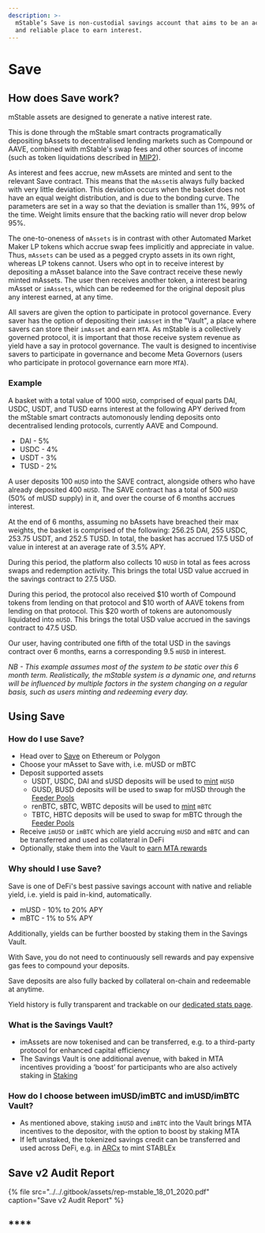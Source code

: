 ```yaml
---
description: >-
  mStable’s Save is non-custodial savings account that aims to be an accessible
  and reliable place to earn interest.
---
```


# Save

## **How does Save work?**

mStable assets are designed to generate a native interest rate. 

This is done through the mStable smart contracts programatically depositing bAssets to decentralised lending markets such as Compound or AAVE, combined with mStable's swap fees and other sources of income \(such as token liquidations described in [MIP2](https://mips.mstable.org/MIPS/mip-2.html)\).

As interest and fees accrue, new mAssets are minted and sent to the relevant Save contract. This means that the `mAsset`is always fully backed with very little deviation. This deviation occurs when the basket does not have an equal weight distribution, and is due to the bonding curve. The parameters are set in a way so that the deviation is smaller than 1%, 99% of the time. Weight limits ensure that the backing ratio will never drop below 95%.

The one-to-oneness of `mAssets` is in contrast with other Automated Market Maker LP tokens which accrue swap fees implicitly and appreciate in value. Thus, `mAssets` can be used as a pegged crypto assets in its own right, whereas LP tokens cannot. Users who opt in to receive interest by depositing a mAsset balance into the Save contract receive these newly minted mAssets. The user then receives another token, a interest bearing mAsset or `imAssets`, which can be redeemed for the original deposit plus any interest earned, at any time.

All savers are given the option to participate in protocol governance. Every saver has the option of depositing their `imAsset` in the "Vault", a place where savers can store their `imAsset` and earn `MTA`. As mStable is a collectively governed protocol, it is important that those receive system revenue as yield have a say in protocol governance. The vault is designed to incentivise savers to participate in governance and become Meta Governors \(users who participate in protocol governance earn more `MTA`\).

### **Example**

A basket with a total value of 1000 `mUSD`, comprised of equal parts DAI, USDC, USDT, and TUSD earns interest at the following APY derived from the mStable smart contracts automonously lending deposits onto decentralised lending protocols, currently AAVE and Compound.

* DAI - 5%
* USDC - 4%
* USDT - 3%
* TUSD - 2%

A user deposits 100 `mUSD` into the SAVE contract, alongside others who have already deposited 400 `mUSD`. The SAVE contract has a total of 500 `mUSD` \(50% of mUSD supply\) in it, and over the course of 6 months accrues interest.

At the end of 6 months, assuming no bAssets have breached their max weights, the basket is comprised of the following: 256.25 DAI, 255 USDC, 253.75 USDT, and 252.5 TUSD. In total, the basket has accrued 17.5 USD of value in interest at an average rate of 3.5% APY.

During this period, the platform also collects 10 `mUSD` in total as fees across swaps and redemption activity. This brings the total USD value accrued in the savings contract to 27.5 USD.

During this period, the protocol also received $10 worth of Compound tokens from lending on that protocol and $10 worth of AAVE tokens from lending on that protocol. This $20 worth of tokens are autonomously liquidated into `mUSD`. This brings the total USD value accrued in the savings contract to 47.5 USD.

Our user, having contributed one fifth of the total USD in the savings contract over 6 months, earns a corresponding 9.5 `mUSD` in interest.

_NB - This example assumes most of the system to be static over this 6 month term. Realistically, the mStable system is a dynamic one, and returns will be influenced by multiple factors in the system changing on a regular basis, such as users minting and redeeming every day._

## Using Save

### How do I use Save?

* Head over to [Save](https://app.mstable.org/#/musd/save) on Ethereum or Polygon
* Choose your mAsset to Save with, i.e. mUSD or mBTC
* Deposit supported assets
  * USDT, USDC, DAI and sUSD deposits will be used to [mint](https://app.gitbook.com/@mstable/s/mstable/~/drafts/-M_RReTmS-qBH2cBBO6m/mstable-assets/massets/minting-and-redemption) `mUSD`
  * GUSD, BUSD deposits will be used to swap for mUSD through the [Feeder Pools](https://app.gitbook.com/@mstable/s/mstable/~/drafts/-M_RReTmS-qBH2cBBO6m/mstable-assets/massets/pools)
  * renBTC, sBTC, WBTC deposits will be used to [mint](https://app.gitbook.com/@mstable/s/mstable/~/drafts/-M_RReTmS-qBH2cBBO6m/mstable-assets/massets/minting-and-redemption) `mBTC`
  * TBTC, HBTC deposits will be used to swap for mBTC through the [Feeder Pools](https://app.gitbook.com/@mstable/s/mstable/~/drafts/-M_RReTmS-qBH2cBBO6m/mstable-assets/massets/pools)
* Receive `imUSD` or `imBTC` which are yield accruing `mUSD` and `mBTC` and can be transferred and used as collateral in DeFi
* Optionally, stake them into the Vault to [earn MTA rewards](https://app.gitbook.com/@mstable/s/mstable/~/drafts/-M_RReTmS-qBH2cBBO6m/mstable-assets/functions)

### Why should I use Save?

Save is one of DeFi's best passive savings account with native and reliable yield, i.e. yield is paid in-kind, automatically.

* mUSD - 10% to 20% APY
* mBTC - 1% to 5% APY

Additionally, yields can be further boosted by staking them in the Savings Vault.

With Save, you do not need to continuously sell rewards and pay expensive gas fees to compound your deposits.

Save deposits are also fully backed by collateral on-chain and redeemable at anytime.

Yield history is fully transparent and trackable on our [dedicated stats page](https://app.mstable.org/#/musd/stats).

### What is the Savings Vault?

* imAssets are now tokenised and can be transferred, e.g. to a third-party protocol for enhanced capital efficiency
* The Savings Vault is one additional avenue, with baked in MTA incentives providing a ‘boost’ for participants who are also actively staking in [Staking](https://app.gitbook.com/@mstable/s/mstable/~/drafts/-M_RReTmS-qBH2cBBO6m/mstable-assets/functions/mta-staking)

### How do I choose between imUSD/imBTC and imUSD/imBTC Vault?

* As mentioned above, staking `imUSD` and `imBTC` into the Vault brings MTA incentives to the depositor, with the option to boost by staking MTA
* If left unstaked, the tokenized savings credit can be transferred and used across DeFi, e.g. in [ARCx](https://app.arcx.money) to mint STABLEx

## Save v2 Audit Report 

{% file src="../../.gitbook/assets/rep-mstable\_18\_01\_2020.pdf" caption="Save v2 Audit Report" %}

## \*\*\*\*


